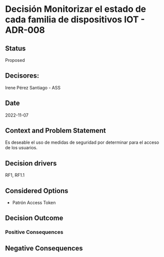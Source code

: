 # Decisión Monitorizar el estado de cada familia de dispositivos IOT - ADR-008

## Status

Proposed

## Decisores:

Irene Pérez Santiago - ASS

## Date

2022-11-07

## Context and Problem Statement

Es deseable el uso de medidas de seguridad por determinar para el acceso de los usuarios.

## Decision drivers

RF1, RF1.1

## Considered Options

* Patrón Access Token

## Decision Outcome


### Positive Consequences

 

## Negative Consequences
